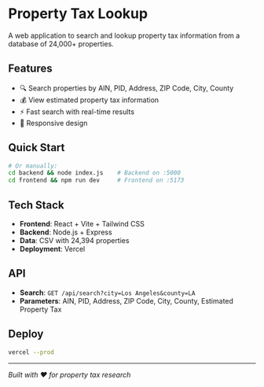 # Property Tax Lookup

A web application to search and lookup property tax information from a database of 24,000+ properties.

## Features

- 🔍 Search properties by AIN, PID, Address, ZIP Code, City, County
- 💰 View estimated property tax information
- ⚡ Fast search with real-time results
- 📱 Responsive design

## Quick Start

```bash
# Or manually:
cd backend && node index.js    # Backend on :5000
cd frontend && npm run dev     # Frontend on :5173
```

## Tech Stack

- **Frontend**: React + Vite + Tailwind CSS
- **Backend**: Node.js + Express
- **Data**: CSV with 24,394 properties
- **Deployment**: Vercel

## API

- **Search**: `GET /api/search?city=Los Angeles&county=LA`
- **Parameters**: AIN, PID, Address, ZIP Code, City, County, Estimated Property Tax

## Deploy

```bash
vercel --prod
```

---
*Built with ❤️ for property tax research*
